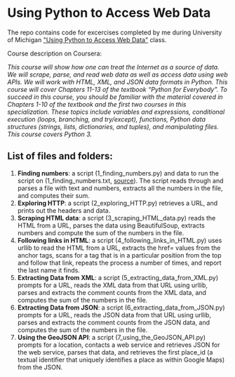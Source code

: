 # Using Python to Access Web Data
The repo contains code for excercises completed by me during University of Michigan ["Using Python to Access Web Data"](https://www.coursera.org/learn/python-network-data?specialization=python) class.

Course description on Coursera:

*This course will show how one can treat the Internet as a source of data.  We will scrape, parse, and read web data as well as access data using web APIs.  We will work with HTML, XML, and JSON data formats in Python.  This course will cover Chapters 11-13 of the textbook “Python for Everybody”. To succeed in this course, you should be familiar with the material covered in Chapters 1-10 of the textbook and the first two courses in this specialization.  These topics include variables and expressions, conditional execution (loops, branching, and try/except), functions, Python data structures (strings, lists, dictionaries, and tuples), and manipulating files.  This course covers Python 3.*

## List of files and folders:

1. **Finding numbers**: a script (1_finding_numbers.py) and data to run the script on (1_finding_numbers.txt, [source](http://py4e-data.dr-chuck.net/)). The script reads through and parses a file with text and numbers, extracts all the numbers in the file, and computes their sum. 
2. **Exploring HTTP**: a script (2_exploring_HTTP.py) retrieves a URL, and prints out the headers and data.
3. **Scraping HTML data**: a script (3_scraping_HTML_data.py) reads the HTML from a URL, parses the data using BeautifulSoup, extracts numbers and compute the sum of the numbers in the file. 
4. **Following links in HTML**: a script (4_following_links_in_HTML.py) uses urllib to read the HTML from a URL, extracts the href= values from the anchor tags, scans for a tag that is in a particular position from the top and follow that link, repeats the process a number of times, and report the last name it finds.
5. **Extracting Data from XML**: a script (5_extracting_data_from_XML.py) prompts for a URL, reads the XML data from that URL using urllib, parses and extracts the comment counts from the XML data, and computes the sum of the numbers in the file. 
6. **Extracting Data from JSON**: a script (6_extracting_data_from_JSON.py) prompts for a URL, reads the JSON data from that URL using urllib, parses and extracts the comment counts from the JSON data, and computes the sum of the numbers in the file.
7. **Using the GeoJSON API**: a script (7_using_the_GeoJSON_API.py) prompts for a location, contacts a web service and retrieves JSON for the web service, parses that data, and retrieves the first place_id (a textual identifier that uniquely identifies a place as within Google Maps) from the JSON.  
